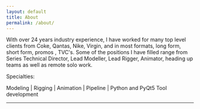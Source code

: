 ```yaml
---
layout: default
title: About
permalink: /about/
---
```

With over 24 years industry experience, I have worked for many top level clients from Coke, Qantas, Nike, Virgin, and in most formats, long form, short form, promos , TVC's.
Some of the positions I have filled range from Series Technical Director, Lead Modeller, Lead Rigger, Animator, heading up teams as well as remote solo work.

Specialties:
<div class="tab">Modeling | Rigging | Animation | Pipeline | Python and PyQt5 Tool development</div>
<hr>

